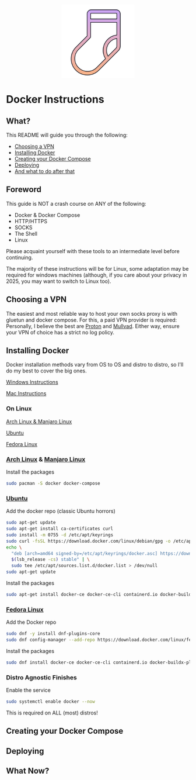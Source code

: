 <p align="center">
  <img src="https://raw.githubusercontent.com/OSA-Socks/.github/refs/heads/main/assets/Logo.png" alt="Logo" width="200"/>
</p>

# Docker Instructions
## What?
This README will guide you through the following:
- [Choosing a VPN](#choosing-a-vpn)
- [Installing Docker](#installing-docker)
- [Creating your Docker Compose](#creating-your-docker-compose)
- [Deploying](#deploying)
- [And what to do after that](#what-now)

## Foreword
This guide is NOT a crash course on ANY of the following:
- Docker & Docker Compose
- HTTP/HTTPS
- SOCKS
- The Shell
- Linux

Please acquaint yourself with these tools to an intermediate level before continuing.


The majority of these instructions will be for Linux, some adaptation may be required for windows machines (although, if you care about your privacy in 2025, you may want to switch to Linux too).

## Choosing a VPN
The easiest and most reliable way to host your own socks proxy is with gluetun and docker compose.
For this, a paid VPN provider is required: Personally, I believe the best are [Proton](https://protonvpn.com/) and [Mullvad](https://mullvad.net/en).
Either way, ensure your VPN of choice has a strict no log policy.

## Installing Docker
Docker installation methods vary from OS to OS and distro to distro, so I'll do my best to cover the big ones.

[Windows Instructions](https://docs.docker.com/desktop/setup/install/windows-install/)

[Mac Instructions](https://docs.docker.com/desktop/setup/install/mac-install/)

### On Linux
[Arch Linux & Manjaro Linux](#arch-linux--manjaro-linux)

[Ubuntu](#ubuntu)

[Fedora Linux](#fedora-linux)


### [Arch Linux](https://archlinux.org) & [Manjaro Linux](https://manjaro.org)
Install the packages
```sh
sudo pacman -S docker docker-compose
```


### [Ubuntu](https://ubuntu.com)
Add the docker repo (classic Ubuntu horrors)
```sh
sudo apt-get update
sudo apt-get install ca-certificates curl
sudo install -m 0755 -d /etc/apt/keyrings
sudo curl -fsSL https://download.docker.com/linux/debian/gpg -o /etc/apt/keyrings/docker.asc
echo \
  "deb [arch=amd64 signed-by=/etc/apt/keyrings/docker.asc] https://download.docker.com/linux/debian \
  $(lsb_release -cs) stable" | \
  sudo tee /etc/apt/sources.list.d/docker.list > /dev/null
sudo apt-get update
```

Install the packages
```sh
sudo apt-get install docker-ce docker-ce-cli containerd.io docker-buildx-plugin docker-compose-plugin
```


### [Fedora Linux](https://fedoraproject.org)
Add the Docker repo
```sh
sudo dnf -y install dnf-plugins-core
sudo dnf config-manager --add-repo https://download.docker.com/linux/fedora/docker-ce.repo
```
Install the packages
```sh
sudo dnf install docker-ce docker-ce-cli containerd.io docker-buildx-plugin docker-compose-plugin
```

### Distro Agnostic Finishes
Enable the service
```sh
sudo systemctl enable docker --now
```
This is required on ALL (most) distros!

## Creating your Docker Compose

## Deploying

## What Now?